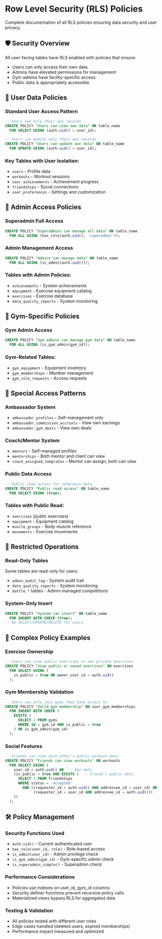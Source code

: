 # Row Level Security (RLS) Policies

Complete documentation of all RLS policies ensuring data security and user privacy.

## 🛡️ Security Overview

All user-facing tables have RLS enabled with policies that ensure:
- Users can only access their own data
- Admins have elevated permissions for management
- Gym admins have facility-specific access
- Public data is appropriately accessible

## 👤 User Data Policies

### Standard User Access Pattern
```sql
-- Users see only their own records
CREATE POLICY "Users can view own data" ON table_name
  FOR SELECT USING (auth.uid() = user_id);

-- Users can modify only their own records  
CREATE POLICY "Users can update own data" ON table_name
  FOR UPDATE USING (auth.uid() = user_id);
```

### Key Tables with User Isolation:
- `users` - Profile data
- `workouts` - Workout sessions
- `user_achievements` - Achievement progress
- `friendships` - Social connections
- `user_preferences` - Settings and customization

## 👑 Admin Access Policies

### Superadmin Full Access
```sql
CREATE POLICY "Superadmins can manage all data" ON table_name
  FOR ALL USING (has_role(auth.uid(), 'superadmin'));
```

### Admin Management Access  
```sql
CREATE POLICY "Admins can manage data" ON table_name
  FOR ALL USING (is_admin(auth.uid()));
```

### Tables with Admin Policies:
- `achievements` - System achievements
- `equipment` - Exercise equipment catalog
- `exercises` - Exercise database
- `data_quality_reports` - System monitoring

## 🏢 Gym-Specific Policies

### Gym Admin Access
```sql
CREATE POLICY "Gym admins can manage gym data" ON table_name
  FOR ALL USING (is_gym_admin(gym_id));
```

### Gym-Related Tables:
- `gym_equipment` - Equipment inventory
- `gym_memberships` - Member management
- `gym_role_requests` - Access requests

## 🔐 Special Access Patterns

### Ambassador System
- `ambassador_profiles` - Self-management only
- `ambassador_commission_accruals` - View own earnings
- `ambassador_gym_deals` - View own deals

### Coach/Mentor System
- `mentors` - Self-managed profiles
- `mentorships` - Both mentor and client can view
- `coach_assigned_templates` - Mentor can assign, both can view

### Public Data Access
```sql
-- Public read access for reference data
CREATE POLICY "Public read access" ON table_name
  FOR SELECT USING (true);
```

### Tables with Public Read:
- `exercises` (public exercises)
- `equipment` - Equipment catalog
- `muscle_groups` - Body muscle reference
- `movements` - Exercise movements

## 🚫 Restricted Operations

### Read-Only Tables
Some tables are read-only for users:
- `admin_audit_log` - System audit trail
- `data_quality_reports` - System monitoring
- `battle_*` tables - Admin-managed competitions

### System-Only Insert
```sql
CREATE POLICY "System can insert" ON table_name
  FOR INSERT WITH CHECK (true);
-- No SELECT/UPDATE/DELETE for users
```

## 🔄 Complex Policy Examples

### Exercise Ownership
```sql
-- Users can view public exercises or own private exercises
CREATE POLICY "View public or owned exercises" ON exercises
  FOR SELECT USING (
    is_public = true OR owner_user_id = auth.uid()
  );
```

### Gym Membership Validation
```sql
-- Users can only join gyms they have access to
CREATE POLICY "Valid gym membership" ON user_gym_memberships
  FOR INSERT WITH CHECK (
    EXISTS (
      SELECT 1 FROM gyms 
      WHERE id = gym_id AND is_public = true
    ) OR is_gym_admin(gym_id)
  );
```

### Social Features
```sql
-- Friends can view each other's public workout data
CREATE POLICY "Friends can view workouts" ON workouts
  FOR SELECT USING (
    user_id = auth.uid() OR  -- Own data
    (is_public = true AND EXISTS (  -- Friend's public data
      SELECT 1 FROM friendships 
      WHERE status = 'accepted' 
        AND ((requester_id = auth.uid() AND addressee_id = user_id) OR
             (requester_id = user_id AND addressee_id = auth.uid()))
    ))
  );
```

## 🛠️ Policy Management

### Security Functions Used
- `auth.uid()` - Current authenticated user
- `has_role(user_id, role)` - Role-based access
- `is_admin(user_id)` - Admin privilege check
- `is_gym_admin(gym_id)` - Gym-specific admin check
- `is_superadmin_simple()` - Superadmin check

### Performance Considerations
- Policies use indexes on user_id, gym_id columns
- Security definer functions prevent recursive policy calls
- Materialized views bypass RLS for aggregated data

### Testing & Validation
- All policies tested with different user roles
- Edge cases handled (deleted users, expired memberships)
- Performance impact measured and optimized